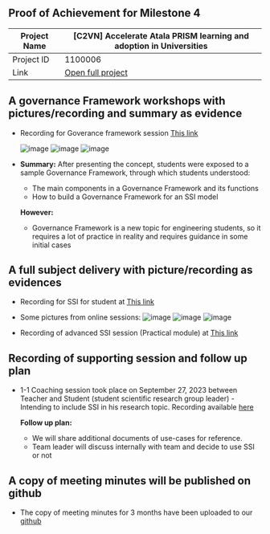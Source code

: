 ##  Proof of Achievement for Milestone 4
|  Project Name |[C2VN] Accelerate Atala PRISM learning and adoption in Universities|
| ------------ | ------------ |
| Project ID  | 1100006 |
|  Link  |  [Open full project](https://projectcatalyst.io/funds/11/cardano-open-ecosystem/c2vn-accelerate-atala-prism-learning-and-adoption-in-universities-8d47f) |


## A governance Framework workshops with pictures/recording and summary as evidence
- Recording for Goverance framework session  [This link ](https://youtu.be/ieIXZQBM6Ig)

  ![image](https://github.com/user-attachments/assets/bf208dd9-ee5c-417d-88f7-2045a6c7e664)
  ![image](https://github.com/user-attachments/assets/4c4eff5a-a9ec-4f08-8fe8-2b84a414b012)
  ![image](https://github.com/user-attachments/assets/86e888db-7cc1-44ef-a9de-547c2034f88e)


- **Summary:**
  After presenting the concept, students were exposed to a sample Governance Framework, through which students understood:
  - The main components in a Governance Framework and its functions
  - How to build a Governance Framework for an SSI model

  **However:**
 
   - Governance Framework is a new topic for engineering students, so it requires a lot of practice in reality and requires guidance in some initial cases
  
 
## A full subject delivery with picture/recording as evidences
- Recording for SSI for student at   [This link ](https://youtu.be/PBxlA7MnNs8)
  
- Some pictures from online sessions:
  ![image](https://github.com/user-attachments/assets/92517050-5cfc-482c-9536-56ec50130e23)
  ![image](https://github.com/user-attachments/assets/b11e3597-472b-4235-9b67-52ea342b9fda)
  ![image](https://github.com/user-attachments/assets/856e245a-b60f-439b-994f-b247b63f1704)



- Recording of advanced SSI session (Practical module) at  [This link ](https://youtu.be/Hs6ObU4ql6g)


## Recording of supporting session and follow up plan
- 1-1 Coaching session took place on September 27, 2023 between Teacher and Student (student scientific research group leader) - Intending to include SSI in his research topic. Recording available [here](https://youtu.be/JuiIePafo74)
  
  **Follow up plan:**
    -   We will share additional documents of use-cases for reference.
    -   Team leader will discuss internally with team and decide to use SSI or not
   
  
## A copy of meeting minutes will be published on github
- The copy of meeting minutes for 3 months have been uploaded to our [github](https://github.com/cardano2vn/fund11/blob/main/1100006%3A%20Accelerate%20Atala%20PRISM%20learning%20and%20adoption%20in%20Universities/Milestone4/1100006-MS4.pdf)
